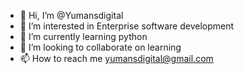 - 👋 Hi, I’m @Yumansdigital
- 👀 I’m interested in Enterprise software development
- 🌱 I’m currently learning python
- 💞️ I’m looking to collaborate on learning
- 📫 How to reach me yumansdigital@gmail.com

<!---
Yumansdigital/Yumansdigital is a ✨ special ✨ repository because its `README.md` (this file) appears on your GitHub profile.
You can click the Preview link to take a look at your changes.
--->
